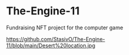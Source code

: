 # The-Engine-11
Fundraising NFT project for the computer game

https://github.com/StasivO/The-Engine-11/blob/main/Desert%20location.jpg
